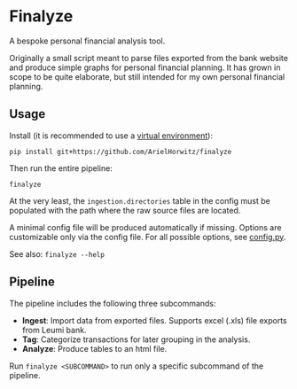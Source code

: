 # Finalyze
A bespoke personal financial analysis tool.

Originally a small script meant to parse files exported from the bank website and produce simple graphs for personal financial planning. It has grown in scope to be quite elaborate, but still intended for my own personal financial planning.

## Usage
Install (it is recommended to use a [virtual environment][1]):
```
pip install git+https://github.com/ArielHorwitz/finalyze
```
Then run the entire pipeline:
```
finalyze
```

At the very least, the `ingestion.directories` table in the config must be populated with the path where the raw source files are located.

A minimal config file will be produced automatically if missing. Options are customizable only via the config file. For all possible options, see [config.py](finalyze/config.py).

See also: `finalyze --help`

## Pipeline
The pipeline includes the following three subcommands:
- **Ingest**: Import data from exported files. Supports excel (.xls) file exports from Leumi bank.
- **Tag**: Categorize transactions for later grouping in the analysis.
- **Analyze**: Produce tables to an html file.

Run `finalyze <SUBCOMMAND>` to run only a specific subcommand of the pipeline.

[1]: https://docs.python.org/3/library/venv.html
